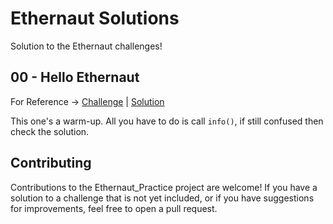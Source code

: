 # Ethernaut Solutions

Solution to the Ethernaut challenges!

## 00 - Hello Ethernaut

For Reference -> [Challenge](./questions/1.Hello_Ethernaut.sol) | [Solution](./answers/1.Hello_Ethernaut.js)

This one's a warm-up. All you have to do is call `info()`, if still confused then check the solution.

## Contributing

Contributions to the Ethernaut_Practice project are welcome! If you have a solution to a challenge that is not yet included, or if you have suggestions for improvements, feel free to open a pull request.
